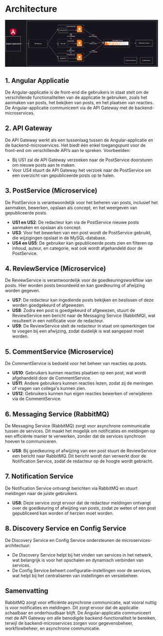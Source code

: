 # Architecture

![architectuur](./architectuur.png)


## 1. Angular Applicatie
De Angular-applicatie is de front-end die gebruikers in staat stelt om de verschillende functionaliteiten van de applicatie te gebruiken, zoals het aanmaken van posts, het bekijken van posts, en het plaatsen van reacties. De Angular-applicatie communiceert via de API Gateway met de backend-microservices.

## 2. API Gateway
De API Gateway werkt als een tussenlaag tussen de Angular-applicatie en de backend-microservices. Het biedt één enkel toegangspunt voor de front-end om verschillende API’s aan te spreken. Voorbeelden:

- Bij US1 zal de API Gateway verzoeken naar de PostService doorsturen om nieuwe posts aan te maken.
- Voor US4 stuurt de API Gateway het verzoek naar de PostService om een overzicht van gepubliceerde posts op te halen.

## 3. PostService (Microservice)
De PostService is verantwoordelijk voor het beheren van posts, inclusief het aanmaken, bewerken, opslaan als concept, en het weergeven van gepubliceerde posts.

- **US1 en US2**: De redacteur kan via de PostService nieuwe posts aanmaken en opslaan als concept.
- **US3**: Voor het bewerken van een post wordt de PostService gebruikt, die wijzigingen opslaat in de MySQL-database.
- **US4 en US5**: De gebruiker kan gepubliceerde posts zien en filteren op inhoud, auteur, en categorie, wat ook wordt afgehandeld door de PostService.

## 4. ReviewService (Microservice)
De ReviewService is verantwoordelijk voor de goedkeuringsworkflow van posts. Hier worden posts beoordeeld en kan goedkeuring of afwijzing worden gegeven.

- **US7**: De redacteur kan ingediende posts bekijken en beslissen of deze worden goedgekeurd of afgewezen.
- **US8**: Zodra een post is goedgekeurd of afgewezen, stuurt de ReviewService een bericht naar de Messaging Service (RabbitMQ), wat resulteert in een notificatie voor de redacteur.
- **US9**: De ReviewService stelt de redacteur in staat om opmerkingen toe te voegen bij een afwijzing, zodat duidelijk is wat aangepast moet worden.

## 5. CommentService (Microservice)
De CommentService is bedoeld voor het beheer van reacties op posts.

- **US10**: Gebruikers kunnen reacties plaatsen op een post, wat wordt afgehandeld door de CommentService.
- **US11**: Andere gebruikers kunnen reacties lezen, zodat zij de meningen of vragen van collega's kunnen zien.
- **US12**: Gebruikers kunnen hun eigen reacties bewerken of verwijderen via de CommentService.

## 6. Messaging Service (RabbitMQ)
De Messaging Service (RabbitMQ) zorgt voor asynchrone communicatie tussen de services. Dit maakt het mogelijk om notificaties en meldingen op een efficiënte manier te verwerken, zonder dat de services synchroon hoeven te communiceren.

- **US8**: Bij goedkeuring of afwijzing van een post stuurt de ReviewService een bericht naar RabbitMQ. Dit bericht wordt dan verwerkt door de Notification Service, zodat de redacteur op de hoogte wordt gebracht.

## 7. Notification Service
De Notification Service ontvangt berichten via RabbitMQ en stuurt meldingen naar de juiste gebruikers.

- **US8**: Deze service zorgt ervoor dat de redacteur meldingen ontvangt over de goedkeuring of afwijzing van posts, zodat ze weten of een post gepubliceerd kan worden of herzien moet worden.

## 8. Discovery Service en Config Service
De Discovery Service en Config Service ondersteunen de microservices-architectuur:

- De Discovery Service helpt bij het vinden van services in het netwerk, wat belangrijk is voor het opschalen en dynamisch verbinden van services.
- De Config Service beheert configuratie-instellingen voor de services, wat helpt bij het centraliseren van instellingen en versiebeheer.

## Samenvatting
RabbitMQ zorgt voor efficiënte asynchrone communicatie, wat vooral nuttig is voor notificaties en meldingen. Dit zorgt ervoor dat de applicatie schaalbaar en onderhoudbaar blijft. De Angular-applicatie communiceert met de API Gateway om alle benodigde backend-functionaliteit te bereiken, terwijl de backend-microservices zorgen voor gegevensbeheer, workflowbeheer, en asynchrone communicatie.

